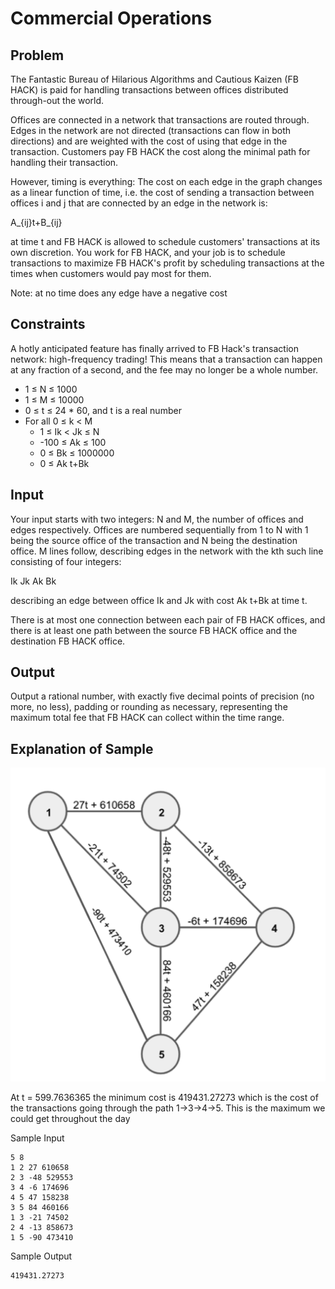 # Commercial Operations

## Problem

The Fantastic Bureau of Hilarious Algorithms and Cautious Kaizen (FB HACK) is paid for handling transactions between offices distributed through-out the world.

Offices are connected in a network that transactions are routed through. Edges in the network are not directed (transactions can flow in both directions) and are weighted with the cost of using that edge in the transaction. Customers pay FB HACK the cost along the minimal path for handling their transaction.

However, timing is everything: The cost on each edge in the graph changes as a linear function of time, i.e. the cost of sending a transaction between offices i and j that are connected by an edge in the network is:

A_{ij}t+B_{ij}

at time t and FB HACK is allowed to schedule customers' transactions at its own discretion. You work for FB HACK, and your job is to schedule transactions to maximize FB HACK's profit by scheduling transactions at the times when customers would pay most for them.

Note: at no time does any edge have a negative cost

## Constraints

A hotly anticipated feature has finally arrived to FB Hack's transaction network: high-frequency trading! This means that a transaction can happen at any fraction of a second, and the fee may no longer be a whole number.

- 1 ≤ N ≤ 1000
- 1 ≤ M ≤ 10000
- 0 ≤ t ≤ 24 * 60, and t is a real number
- For all 0 ≤ k < M
  - 1 ≤ Ik < Jk ≤ N
  - -100 ≤ Ak ≤ 100
  - 0 ≤ Bk ≤ 1000000
  - 0 ≤ Ak t+Bk

## Input

Your input starts with two integers: N and M, the number of offices and edges respectively. Offices are numbered sequentially from 1 to N with 1 being the source office of the transaction and N being the destination office. M lines follow, describing edges in the network with the kth such line consisting of four integers:

Ik Jk Ak Bk

describing an edge between office Ik and Jk with cost Ak t+Bk at time t.

There is at most one connection between each pair of FB HACK offices, and there is at least one path between the source FB HACK office and the destination FB HACK office.

## Output

Output a rational number, with exactly five decimal points of precision (no more, no less), padding or rounding as necessary, representing the maximum total fee that FB HACK can collect within the time range.

## Explanation of Sample

![Graph](2022-10-06-03-24-43.png)

At t = 599.7636365 the minimum cost is 419431.27273 which is the cost of the transactions going through the path 1->3->4->5. This is the maximum we could get throughout the day

Sample Input

```text
5 8
1 2 27 610658
2 3 -48 529553
3 4 -6 174696
4 5 47 158238
3 5 84 460166
1 3 -21 74502
2 4 -13 858673
1 5 -90 473410
```

Sample Output

```text
419431.27273
```

